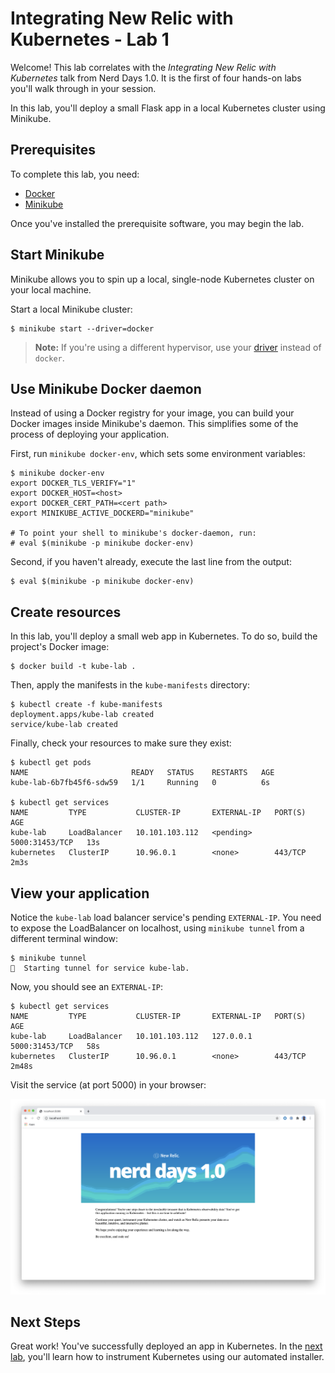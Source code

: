 # Integrating New Relic with Kubernetes - Lab 1

Welcome! This lab correlates with the _Integrating New Relic with Kubernetes_ talk from Nerd Days 1.0. It is the first of four hands-on labs you'll walk through in your session.

In this lab, you'll deploy a small Flask app in a local Kubernetes cluster using Minikube.

## Prerequisites

To complete this lab, you need:

- [Docker](https://docs.docker.com/get-docker/)
- [Minikube](https://kubernetes.io/docs/tasks/tools/install-minikube/)

Once you've installed the prerequisite software, you may begin the lab.

## Start Minikube

Minikube allows you to spin up a local, single-node Kubernetes cluster on your local machine.

Start a local Minikube cluster:

```console
$ minikube start --driver=docker
```

> **Note:** If you're using a different hypervisor, use your [driver](https://kubernetes.io/docs/setup/learning-environment/minikube/#specifying-the-vm-driver) instead of `docker`.

## Use Minikube Docker daemon

Instead of using a Docker registry for your image, you can build your Docker images inside Minikube's daemon. This simplifies some of the process of deploying your application.

First, run `minikube docker-env`, which sets some environment variables:

```console
$ minikube docker-env
export DOCKER_TLS_VERIFY="1"
export DOCKER_HOST=<host>
export DOCKER_CERT_PATH=<cert path>
export MINIKUBE_ACTIVE_DOCKERD="minikube"

# To point your shell to minikube's docker-daemon, run:
# eval $(minikube -p minikube docker-env)
```

Second, if you haven't already, execute the last line from the output:

```console
$ eval $(minikube -p minikube docker-env)
```

## Create resources

In this lab, you'll deploy a small web app in Kubernetes. To do so, build the project's Docker image:

```console
$ docker build -t kube-lab .
```

Then, apply the manifests in the `kube-manifests` directory:

```console
$ kubectl create -f kube-manifests
deployment.apps/kube-lab created
service/kube-lab created
```

Finally, check your resources to make sure they exist:

```console
$ kubectl get pods
NAME                       READY   STATUS    RESTARTS   AGE
kube-lab-6b7fb45f6-sdw59   1/1     Running   0          6s

$ kubectl get services
NAME         TYPE           CLUSTER-IP       EXTERNAL-IP   PORT(S)          AGE
kube-lab     LoadBalancer   10.101.103.112   <pending>     5000:31453/TCP   13s
kubernetes   ClusterIP      10.96.0.1        <none>        443/TCP          2m3s
```

## View your application

Notice the `kube-lab` load balancer service's pending `EXTERNAL-IP`. You need to expose the LoadBalancer on localhost, using `minikube tunnel` from a different terminal window:

```console
$ minikube tunnel
🏃  Starting tunnel for service kube-lab.
```

Now, you should see an `EXTERNAL-IP`:

```console
$ kubectl get services
NAME         TYPE           CLUSTER-IP       EXTERNAL-IP   PORT(S)          AGE
kube-lab     LoadBalancer   10.101.103.112   127.0.0.1     5000:31453/TCP   58s
kubernetes   ClusterIP      10.96.0.1        <none>        443/TCP          2m48s
```

Visit the service (at port 5000) in your browser:

![Web page](static/index.png)

## Next Steps

Great work! You've successfully deployed an app in Kubernetes. In the [next lab](../kube-lab-2/README.md), you'll learn how to instrument Kubernetes using our automated installer.